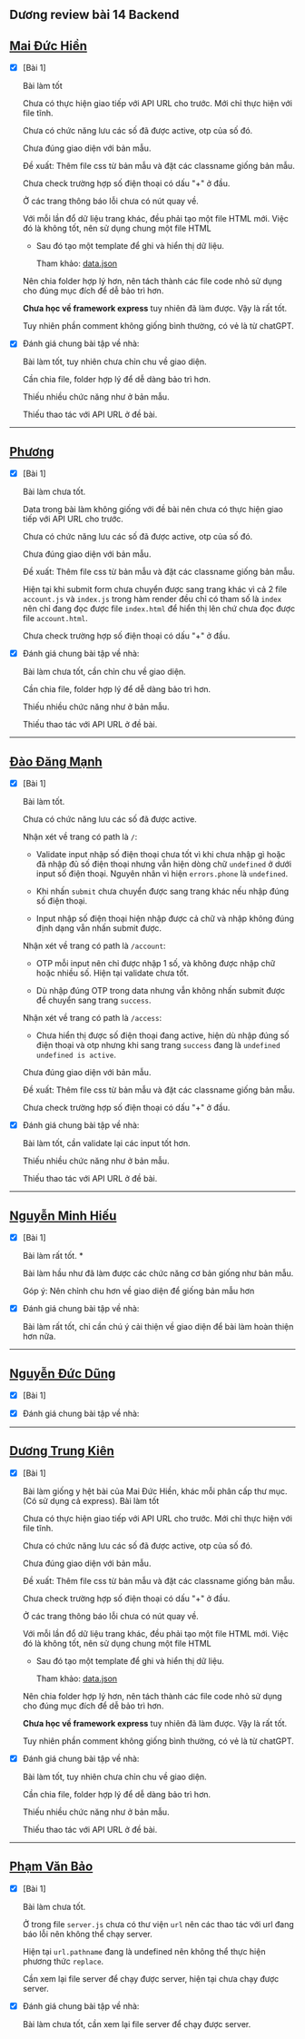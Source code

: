 ## Dương review bài 14 Backend

## [Mai Đức Hiền](https://github.com/maiduchien23/F8-BE/tree/main/F8_BE/f8_javascript/homeword/day14)

- [x] [Bài 1]

  Bài làm tốt

  Chưa có thực hiện giao tiếp với API URL cho trước. Mới chỉ thực hiện với file tĩnh.

  Chưa có chức năng lưu các số đã được active, otp của số đó.

  Chưa đúng giao diện với bản mẫu.

  Đề xuất: Thêm file css từ bản mẫu và đặt các classname giống bản mẫu.

  Chưa check trường hợp số điện thoại có dấu "+" ở đầu.

  Ở các trang thông báo lỗi chưa có nút quay về.

  Với mỗi lần đổ dữ liệu trang khác, đều phải tạo một file HTML mới. Việc đó là không tốt, nên sử dụng chung một file HTML

  - Sau đó tạo một template để ghi và hiển thị dữ liệu.

    Tham khảo: [data.json](https://github.com/duongnguyenf8/code_backend-exercise02/blob/main/data/data.json)

  Nên chia folder hợp lý hơn, nên tách thành các file code nhỏ sử dụng cho đúng mục đích để dễ bảo trì hơn.

  **Chưa học về framework express** tuy nhiên đã làm được. Vậy là rất tốt.

  Tuy nhiên phần comment không giống bình thường, có vẻ là từ chatGPT.

- [x] Đánh giá chung bài tập về nhà:

  Bài làm tốt, tuy nhiên chưa chỉn chu về giao diện.

  Cần chia file, folder hợp lý để dễ dàng bảo trì hơn.

  Thiếu nhiều chức năng như ở bản mẫu.

  Thiếu thao tác với API URL ở đề bài.

---

## [Phương](https://github.com/phuongnd168/back-end-f8/tree/main/Buoi14)

- [x] [Bài 1]

  Bài làm chưa tốt.

  Data trong bài làm không giống với đề bài nên chưa có thực hiện giao tiếp với API URL cho trước.

  Chưa có chức năng lưu các số đã được active, otp của số đó.

  Chưa đúng giao diện với bản mẫu.

  Đề xuất: Thêm file css từ bản mẫu và đặt các classname giống bản mẫu.

  Hiện tại khi submit form chưa chuyển được sang trang khác vì cả 2 file `account.js` và `index.js` trong hàm render đều chỉ có tham số là `index` nên chỉ đang đọc được file `index.html` để hiển thị lên chứ chưa đọc được file `account.html`.

  Chưa check trường hợp số điện thoại có dấu "+" ở đầu.

- [x] Đánh giá chung bài tập về nhà:

  Bài làm chưa tốt, cần chỉn chu về giao diện.

  Cần chia file, folder hợp lý để dễ dàng bảo trì hơn.

  Thiếu nhiều chức năng như ở bản mẫu.

  Thiếu thao tác với API URL ở đề bài.

---

## [Đào Đăng Mạnh](https://github.com/Dangmanh2001/f8_BE_k1/tree/main/Baitapbuoi14)

- [x] [Bài 1]

  Bài làm tốt.

  Chưa có chức năng lưu các số đã được active.

  Nhận xét về trang có path là `/`:

  - Validate input nhập số điện thoại chưa tốt vì khi chưa nhập gì hoặc đã nhập đủ số điện thoại nhưng vẫn hiện dòng chữ `undefined` ở dưới input số điện thoại. Nguyên nhân vì hiện `errors.phone` là `undefined`.

  - Khi nhấn `submit` chưa chuyển được sang trang khác nếu nhập đúng số điện thoại.

  - Input nhập số điện thoại hiện nhập được cả chữ và nhập không đúng định dạng vẫn nhấn submit được.

  Nhận xét về trang có path là `/account`:

  - OTP mỗi input nên chỉ được nhập 1 số, và không được nhập chữ hoặc nhiều số. Hiện tại validate chưa tốt.

  - Dù nhập đúng OTP trong data nhưng vẫn không nhấn submit được để chuyển sang trang `success`.

  Nhận xét về trang có path là `/access`:

  - Chưa hiển thị được số điện thoại đang active, hiện dù nhập đúng số điện thoại và otp nhưng khi sang trang `success` đang là `undefined undefined is active`.

  Chưa đúng giao diện với bản mẫu.

  Đề xuất: Thêm file css từ bản mẫu và đặt các classname giống bản mẫu.

  Chưa check trường hợp số điện thoại có dấu "+" ở đầu.

- [x] Đánh giá chung bài tập về nhà:

  Bài làm tốt, cần validate lại các input tốt hơn.

  Thiếu nhiều chức năng như ở bản mẫu.

  Thiếu thao tác với API URL ở đề bài.

---

## [Nguyễn Minh Hiếu](https://github.com/hiusnguyen201/F8-Exercise/tree/main/Lab14)

- [x] [Bài 1]

  Bài làm rất tốt. \*

  Bài làm hầu như đã làm được các chức năng cơ bản giống như bản mẫu.

  Góp ý: Nên chỉnh chu hơn về giao diện để giống bản mẫu hơn

- [x] Đánh giá chung bài tập về nhà:

  Bài làm rất tốt, chỉ cần chú ý cải thiện về giao diện để bài làm hoàn thiện hơn nữa.

---

## [Nguyễn Đức Dũng](https://github.com/dungng1321/NodeJS-Offline-Exercise/tree/main/day14)

- [x] [Bài 1]

- [x] Đánh giá chung bài tập về nhà:

---

## [Dương Trung Kiên](https://github.com/Kpa02/F8_Backend/tree/main/BaiTapB14)

- [x] [Bài 1]

  Bài làm giống y hệt bài của Mai Đức Hiền, khác mỗi phân cấp thư mục. (Có sử dụng cả express).
  Bài làm tốt

  Chưa có thực hiện giao tiếp với API URL cho trước. Mới chỉ thực hiện với file tĩnh.

  Chưa có chức năng lưu các số đã được active, otp của số đó.

  Chưa đúng giao diện với bản mẫu.

  Đề xuất: Thêm file css từ bản mẫu và đặt các classname giống bản mẫu.

  Chưa check trường hợp số điện thoại có dấu "+" ở đầu.

  Ở các trang thông báo lỗi chưa có nút quay về.

  Với mỗi lần đổ dữ liệu trang khác, đều phải tạo một file HTML mới. Việc đó là không tốt, nên sử dụng chung một file HTML

  - Sau đó tạo một template để ghi và hiển thị dữ liệu.

    Tham khảo: [data.json](https://github.com/duongnguyenf8/code_backend-exercise02/blob/main/data/data.json)

  Nên chia folder hợp lý hơn, nên tách thành các file code nhỏ sử dụng cho đúng mục đích để dễ bảo trì hơn.

  **Chưa học về framework express** tuy nhiên đã làm được. Vậy là rất tốt.

  Tuy nhiên phần comment không giống bình thường, có vẻ là từ chatGPT.

- [x] Đánh giá chung bài tập về nhà:

  Bài làm tốt, tuy nhiên chưa chỉn chu về giao diện.

  Cần chia file, folder hợp lý để dễ dàng bảo trì hơn.

  Thiếu nhiều chức năng như ở bản mẫu.

  Thiếu thao tác với API URL ở đề bài.

---

## [Phạm Văn Bảo](https://github.com/baodepzai01/f8-back-end-k1/tree/main/BTVNB14)

- [x] [Bài 1]

  Bài làm chưa tốt.

  Ở trong file `server.js` chưa có thư viện `url` nên các thao tác với url đang báo lỗi nên không thể chạy server.

  Hiện tại `url.pathname` đang là undefined nên không thể thực hiện phương thức `replace`.

  Cần xem lại file server để chạy được server, hiện tại chưa chạy được server.

- [x] Đánh giá chung bài tập về nhà:

  Bài làm chưa tốt, cần xem lại file server để chạy được server.
